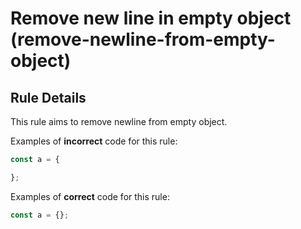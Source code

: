 # Remove new line in empty object (remove-newline-from-empty-object)

## Rule Details

This rule aims to remove newline from empty object.

Examples of **incorrect** code for this rule:

```js
const a = {

};
```

Examples of **correct** code for this rule:

```js
const a = {};
```

